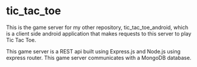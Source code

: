 # tic_tac_toe

This is the game server for my other repository, tic_tac_toe_android, which is a client side android application that makes requests to this server to play Tic Tac Toe.

This game server is a REST api built using Express.js and Node.js using express router. This game server communicates with a MongoDB database.
